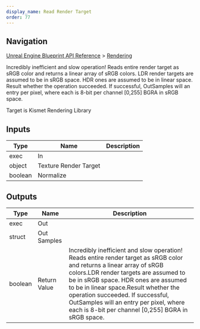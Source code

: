 ```yaml
---
display_name: Read Render Target
order: 77
---
```

## Navigation

[Unreal Engine Blueprint API Reference](https://dev.epicgames.com/documentation/en-us/unreal-engine/BlueprintAPI) > [Rendering](https://dev.epicgames.com/documentation/en-us/unreal-engine/BlueprintAPI/Rendering)

Incredibly inefficient and slow operation! Reads entire render target as sRGB color and returns a linear array of sRGB colors.
LDR render targets are assumed to be in sRGB space. HDR ones are assumed to be in linear space.
Result whether the operation succeeded. If successful, OutSamples will an entry per pixel, where each is 8-bit per channel \[0,255\] BGRA in sRGB space.

Target is Kismet Rendering Library

## Inputs

| Type | Name | Description |
| --- | --- | --- |
| exec | In |  |
| object | Texture Render Target |  |
| boolean | Normalize |  |

## Outputs

| Type | Name | Description |
| --- | --- | --- |
| exec | Out |  |
| struct | Out Samples |  |
| boolean | Return Value | Incredibly inefficient and slow operation! Reads entire render target as sRGB color and returns a linear array of sRGB colors.LDR render targets are assumed to be in sRGB space. HDR ones are assumed to be in linear space.Result whether the operation succeeded. If successful, OutSamples will an entry per pixel, where each is 8-bit per channel \[0,255\] BGRA in sRGB space. |
